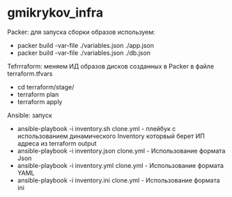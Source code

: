  # gmikrykov_infra
 Packer: для запуска сборки образов используем:
  - packer build -var-file ./variables.json ./app.json
  - packer build -var-file ./variables.json ./db.json

  Tefrrraform: меняем ИД образов дисков созданных в Packer в файле terraform.tfvars
   - cd terraform/stage/
   - terraform plan
   - terraform apply

  Ansible: запуск
   - ansible-playbook -i inventory.sh clone.yml - плейбук с использованием динамического Inventory которвый берет ИП адреса из terraform output
   - ansible-playbook -i inventory.json clone.yml - Использование формата Json
   - ansible-playbook -i inventory.yml clone.yml  - Использование формата YAML
   - ansible-playbook -i inventory.ini clone.yml  - Использование формата ini
